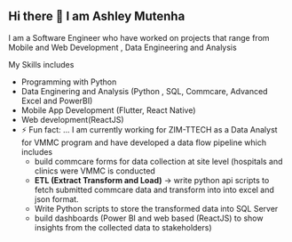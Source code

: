 ## Hi there 👋 I am Ashley Mutenha

I am a Software Engineer who have worked on projects that range from Mobile and Web Development , Data Engineering and Analysis 

My Skills includes
-  Programming with Python
-  Data Enginering and Analysis (Python , SQL, Commcare, Advanced Excel and PowerBI)
- Mobile App Development (Flutter, React Native)
- Web development(ReactJS)
- ⚡ Fun fact: ... I am currently working for ZIM-TTECH as a Data Analyst for VMMC program and have developed a data flow pipeline which includes
  -    build commcare forms for data collection at site level (hospitals and clinics were VMMC is conducted
  -    **ETL (Extract Transform and Load)** -> write  python api scripts to fetch submitted commcare data and transform into  into excel  and json format.
  -    Write Python scripts to store the transformed data into SQL Server
  -    build dashboards (Power BI and web based (ReactJS) to show insights from the collected data to stakeholders)
